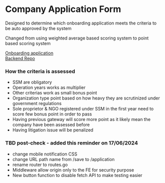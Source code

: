 <!DOCTYPE html>
<html>  
<body>
<h1>Company Application Form</h1>    
<p>Designed to determine which onboarding application meets the criteria to be auto approved by the system </p>
<p>Changed from using weighted average based scoring system to point based scoring system</p>
<a href="https://chip.fly.dev/">Onboarding application</a><br>
<a href="https://github.com/amirulazreen/Application-Form-BE">Backend Repo</a>
<div>  
</div>    
<div>    
<h3>How the criteria is assessed</h3>
<ul>
    <li>SSM are obligatory</li>
    <li>Operation years works as multiplier</li>
    <li>Other criterias work as small bonus point</li>
    <li>Organization type point based on how heavy they are scrutinized under government regulations</li>
    <li>Sole proprietor & NGO registered under SSM in the first year need to score few bonus point in order to pass</li>
    <li>Having previous gateway will score more point as it likely mean the company have been assessed before</li>
    <li>Having litigation issue will be penalized</li>
</ul>
<h3>TBD post-check - added this reminder on 17/06/2024</h3>
<ul>
    <li>change mobile notification CSS</li>
    <li>change URL path name from /save to /application</li>
    <li>rename router to routes.go</li>
    <li>Middleware allow origin only to the FE for security purpose</li>
    <li>New button function to disable fetch API to make testing easier</li>
</ul>
</div>
</body>
</html>

